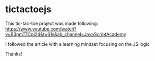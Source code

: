 # tictactoejs

This tic-tac-toe project was made following: https://www.youtube.com/watch?v=B3pmT7Cpi24&t=61s&ab_channel=JavaScriptAcademy

I followed the article with a learning mindset focusing on the JS logic

Thanks!
